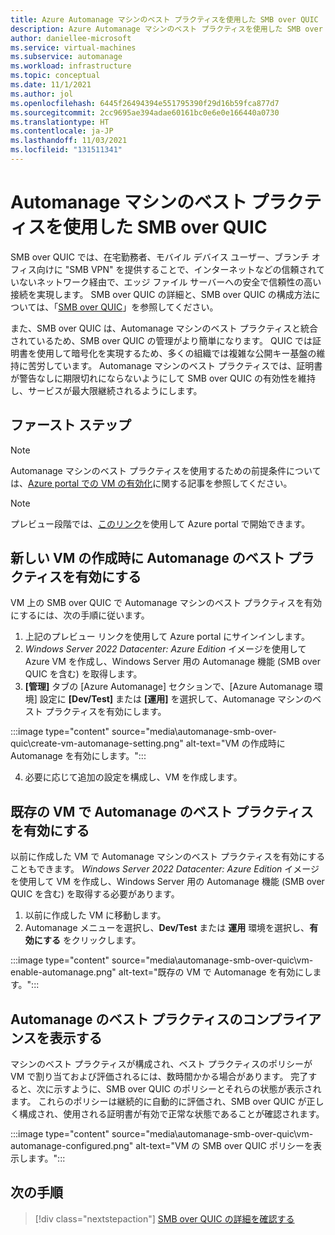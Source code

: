 ```yaml
---
title: Azure Automanage マシンのベスト プラクティスを使用した SMB over QUIC
description: Azure Automanage マシンのベスト プラクティスを使用した SMB over QUIC の管理の概要
author: daniellee-microsoft
ms.service: virtual-machines
ms.subservice: automanage
ms.workload: infrastructure
ms.topic: conceptual
ms.date: 11/1/2021
ms.author: jol
ms.openlocfilehash: 6445f26494394e551795390f29d16b59fca877d7
ms.sourcegitcommit: 2cc9695ae394adae60161bc0e6e0e166440a0730
ms.translationtype: HT
ms.contentlocale: ja-JP
ms.lasthandoff: 11/03/2021
ms.locfileid: "131511341"
---
```

# <a name="smb-over-quic-with-automanage-machine-best-practices"></a>Automanage マシンのベスト プラクティスを使用した SMB over QUIC

SMB over QUIC では、在宅勤務者、モバイル デバイス ユーザー、ブランチ オフィス向けに "SMB VPN" を提供することで、インターネットなどの信頼されていないネットワーク経由で、エッジ ファイル サーバーへの安全で信頼性の高い接続を実現します。 SMB over QUIC の詳細と、SMB over QUIC の構成方法については、「[SMB over QUIC](https://aka.ms/smboverquic)」を参照してください。

また、SMB over QUIC は、Automanage マシンのベスト プラクティスと統合されているため、SMB over QUIC の管理がより簡単になります。 QUIC では証明書を使用して暗号化を実現するため、多くの組織では複雑な公開キー基盤の維持に苦労しています。 Automanage マシンのベスト プラクティスでは、証明書が警告なしに期限切れにならないようにして SMB over QUIC の有効性を維持し、サービスが最大限継続されるようにします。

## <a name="how-to-get-started"></a>ファースト ステップ

> [!NOTE]
> Automanage マシンのベスト プラクティスを使用するための前提条件については、[Azure portal での VM の有効化](quick-create-virtual-machines-portal.md)に関する記事を参照してください。 

> [!NOTE]
> プレビュー段階では、[このリンク](https://aka.ms/automanage-ws-portal-preview)を使用して Azure portal で開始できます。

## <a name="enable-automanage-best-practices-when-creating-a-new-vm"></a>新しい VM の作成時に Automanage のベスト プラクティスを有効にする

VM 上の SMB over QUIC で Automanage マシンのベスト プラクティスを有効にするには、次の手順に従います。

1. 上記のプレビュー リンクを使用して Azure portal にサインインします。
2. _Windows Server 2022 Datacenter: Azure Edition_ イメージを使用して Azure VM を作成し、Windows Server 用の Automanage 機能 (SMB over QUIC を含む) を取得します。
3. **[管理]** タブの [Azure Automanage] セクションで、[Azure Automanage 環境] 設定に **[Dev/Test]** または **[運用]** を選択して、Automanage マシンのベスト プラクティスを有効にします。

:::image type="content" source="media\automanage-smb-over-quic\create-vm-automanage-setting.png" alt-text="VM の作成時に Automanage を有効にします。":::

4. 必要に応じて追加の設定を構成し、VM を作成します。

## <a name="enable-automanage-best-practices-on-existing-vms"></a>既存の VM で Automanage のベスト プラクティスを有効にする

以前に作成した VM で Automanage マシンのベスト プラクティスを有効にすることもできます。 _Windows Server 2022 Datacenter: Azure Edition_ イメージを使用して VM を作成し、Windows Server 用の Automanage 機能 (SMB over QUIC を含む) を取得する必要があります。

1. 以前に作成した VM に移動します。
2. Automanage メニューを選択し、**Dev/Test** または **運用** 環境を選択し、**有効にする** をクリックします。

:::image type="content" source="media\automanage-smb-over-quic\vm-enable-automanage.png" alt-text="既存の VM で Automanage を有効にします。":::

## <a name="viewing-automanage-best-practice-compliance"></a>Automanage のベスト プラクティスのコンプライアンスを表示する

マシンのベスト プラクティスが構成され、ベスト プラクティスのポリシーが VM で割り当ておよび評価されるには、数時間かかる場合があります。 完了すると、次に示すように、SMB over QUIC のポリシーとそれらの状態が表示されます。 これらのポリシーは継続的に自動的に評価され、SMB over QUIC が正しく構成され、使用される証明書が有効で正常な状態であることが確認されます。

:::image type="content" source="media\automanage-smb-over-quic\vm-automanage-configured.png" alt-text="VM の SMB over QUIC ポリシーを表示します。":::

## <a name="next-steps"></a>次の手順

> [!div class="nextstepaction"]
> [SMB over QUIC の詳細を確認する](https://aka.ms/smboverquic)